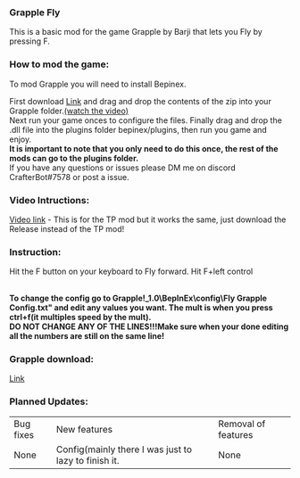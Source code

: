 <h3>Grapple Fly</h3>
<P>This is a basic mod for the game Grapple by Barji that lets you Fly by pressing F.</p>
<h3>How to mod the game:</h3><P>To mod Grapple you will need to install Bepinex.</p>
<p>First download <a href="https://github.com/BepInEx/BepInEx/releases/tag/v5.4.17">Link</a> and drag and drop the contents of the zip into your Grapple folder.<a href="https://youtu.be/Xbss7Uf2G_Q">(watch the video)</a><br>
Next run your game onces to configure the files.
Finally drag and drop the .dll file into the plugins folder bepinex/plugins, then run you game and enjoy.<br>
<b>It is important to note that you only need to do this once, the rest of the mods can go to the plugins folder.</b><br>
If you have any questions or issues please DM me on discord CrafterBot#7578 or post a issue.</p>

<h3>Video Intructions:</h3>
<a href="https://youtu.be/Xbss7Uf2G_Q">Video link</a> - This is for the TP mod but it works the same, just download the Release instead of the TP mod!

<h3>Instruction:</h3>
<p>Hit the F button on your keyboard to Fly forward. Hit F+left control </p><br>
<strong>To change the config go to Grapple!_1.0\BepInEx\config\Fly Grapple Config.txt" and edit any values you want. The mult is when you press ctrl+f(it multiples speed by the mult).<br><bold>DO NOT CHANGE ANY OF THE LINES!!!</bold>Make sure when your done editing all the numbers are still on the same line!</strong>
<h3>Grapple download:</h3>
<P><a href="https://barji.itch.io/grapple">Link</a>
<h3>Planned Updates:</h3>
<table>
    <tr>
    <td>Bug fixes</td>
    <td>New features</td>
    <td>Removal of features</td>
  </tr>
  <tr>
    <td>None</td>
    <td>Config(mainly there I was just to lazy to finish it.</td>
    <td>None</td>
  </tr>
</table>
